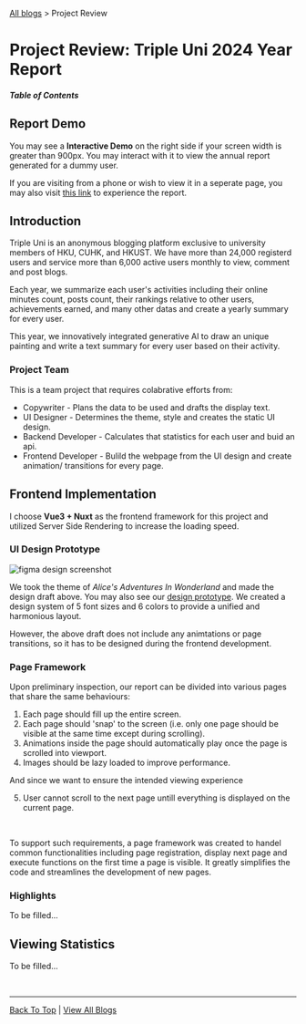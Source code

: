[All blogs](/blogs) > Project Review

# Project Review: Triple Uni 2024 Year Report

##### Table of Contents

## Report Demo

You may see a **Interactive Demo** on the right side if your screen width is greater than 900px. You may interact with it to view the annual report generated for a dummy user.

If you are visiting from a phone or wish to view it in a seperate page, you may also visit [this link](https://charlieop.github.io/2025YearSummary-Preview/) to experience the report.

## Introduction

Triple Uni is an anonymous blogging platform exclusive to university members of HKU, CUHK, and HKUST. We have more than 24,000 registerd users and service more than 6,000 active users monthly to view, comment and post blogs.

Each year, we summarize each user's activities including their online minutes count, posts count, their rankings relative to other users, achievements earned, and many other datas and create a yearly summary for every user.

This year, we innovatively integrated generative AI to draw an unique painting and write a text summary for every user based on their activity.

### Project Team

This is a team project that requires colabrative efforts from:

- Copywriter - Plans the data to be used and drafts the display text.
- UI Designer - Determines the theme, style and creates the static UI design.
- Backend Developer - Calculates that statistics for each user and buid an api.
- Frontend Developer - Bulild the webpage from the UI design and create animation/ transitions for every page.

## Frontend Implementation

I choose **Vue3 + Nuxt** as the frontend framework for this project and utilized Server Side Rendering to increase the loading speed.

### UI Design Prototype

![figma design screenshot](/imgs/blogs/year-report-2024/figma.webp)

We took the theme of _Alice's Adventures In Wonderland_ and made the design draft above. You may also see our
[design prototype](https://www.figma.com/proto/7ZcQW9qtjcwdirsFghW84H/2024%E5%B9%B4%E7%BB%88%E6%80%BB%E7%BB%93?node-id=1-15&starting-point-node-id=1%3A15&t=EAXuhv1GG593dEb2-1).
We created a design system of 5 font sizes and 6 colors to provide a unified and harmonious layout.

However, the above draft does not include any animtations or page transitions, so it has to be designed during the frontend development.

### Page Framework

Upon preliminary inspection, our report can be divided into various pages that share the same behaviours:

1. Each page should fill up the entire screen.
2. Each page should 'snap' to the screen (i.e. only one page should be visible at the same time except during scrolling).
3. Animations inside the page should automatically play once the page is scrolled into viewport.
4. Images should be lazy loaded to improve performance.

And since we want to ensure the intended viewing experience

5. User cannot scroll to the next page untill everything is displayed on the current page.

<br>

To support such requirements, a page framework was created to handel common functionalities including page registration, display next page and execute functions on the first time a page is visible. It greatly simplifies the code and streamlines the development of new pages. 

### Highlights

To be filled...

## Viewing Statistics

To be filled...


<br>

---

[Back To Top](#) | [View All Blogs](/blogs)

